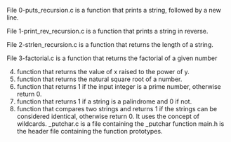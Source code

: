 
File 0-puts_recursion.c is a function that prints a string, followed by a new line.



File 1-print_rev_recursion.c is a function that prints a string in reverse.



File 2-strlen_recursion.c is a function that returns the length of a string.



File 3-factorial.c is a function that returns the factorial of a given number


4. function that returns the value of x raised to the power of y.
5. function that returns the natural square root of a number.
7. function that returns 1 if the input integer is a prime number, otherwise return 0.
8. function that returns 1 if a string is a palindrome and 0 if not.
9. function that compares two strings and returns 1 if the strings can be considered identical, otherwise return 0. It uses the concept of wildcards.
 _putchar.c is a file containing the _putchar function
 main.h is the header file containing the function prototypes.
